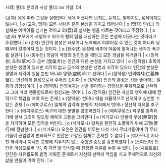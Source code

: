 사회]
폴더: 윤리와 사상​
폴더: ox
파일: 04

(공자) 예에 따라 그것을 실행한다. 예에 어긋나면 보지도, 듣지도, 말하지도, 움직이지도 않는다.		| o
(고자, 맹자) 모든 사람은 같은 본성을 가지고 태어난다		| o
(맹자) 인(仁) 의 실체는 어버이를 섬기는 것이고 의(義)의 실체는 형을 따르는 것이라고 주장했다.		| o
(순자) 부모에게 사양하고 아우가 형의 일을 대신하는 것은 본성에 어긋나는 것이라고 주장했다		| o
(순자) 인간의 본성은 배우거나 노력해서 이루어질 수 있는 것이 아니라 날 때부터 갖추어져 있는 것이다.		| o
(왕수인) 본성에 비추어 마음에 일어나는 생각과 욕구를 살핀다		| o
(왕수인) 의념이 악행의 원인임을 깨닫고 모든 의념을 제거한다		| x
(정약용) 초목(草木)과 금수 (食属犬)는 인간과 다른 본성을 가지고 있다		| o
(정약용) 초목의 본성은 생명이 있지만 지각이 없고 금수의 본성은 생명과 지각이 있으나 인간의 본성은 생명과 지각이 있을 뿐만 아니라 영명(靈明)하고 선하다		| o
(정약용) 인의예지(仁義神智)는 인간에게 본성으로서 주어진 것이다		| x
(정약용) 인간의 본성은 선을 좋아하는 일종의 경향성이다.		| o
(정약용) 인의예지는 선을 좋아하는 경향성을 주체적으로 선택하고 그에 따라 행동함으로써 형성되는 것이다.		| o
(정약용) 인간은 자신의 행위에 대해 전적으로 책임을 져야 하는 존재		| o
(정약용) 선이나 악을 자율적으로 선택하고 실천할 수 있는 존재		| o
(에피쿠로스) 일체의 감각과 분별적 지식에서 벗어나 정신적 자유를 추구한다		| x
(에피쿠로스) 욕구의 대한 분별을 강조하였다		| o
(에피쿠로스) 욕구를 충족하기에 앞서 그것이 일으킬 쾌락과 고통을 고려한다		| o
(석가모니) 만물이 무상(無常)함을 자각하여 모든 집착을 버린다.		| o
(석가모니) 탐욕을 완전히 소멸하기 위해 고행(苦行)에 전념한다.		| x
(석가모니) 오온은 인간을 이루는 다섯 가지 무더기들이며 각 무더기들이 끊임없이 변화하므로 인간은 고정된 실체로 존재할 수 없다		| o
(석가모니) 지나친 쾌락이나 지나친 고행에 치우치지 않는 수행인 중도를 강조하였다		| o
(스피노자) 인간은 이성으로써 '신, 즉 자연'을 인식할 때 진정한 자유를 누릴 수 있다.		| o
(사르트르) 인간은 자유롭도록 운명 지워진 존재로서 자신의 선택에 책임을 지고 주체적으로 자신의 삶을 만들어 가야 한다.		| o
